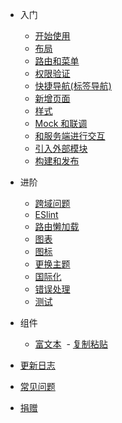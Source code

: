- 入门
  - [开始使用](zh-cn/README.md)
  - [布局](zh-cn/layout.md)
  - [路由和菜单](zh-cn/router-and-nav.md)
  - [权限验证](zh-cn/permission.md)
  - [快捷导航(标签导航)](zh-cn/tags-view.md)
  - [新增页面](zh-cn/new-page.md)
  - [样式](zh-cn/style.md)
  - [Mock 和联调](zh-cn/mock-api.md)
  - [和服务端进行交互](zh-cn/server.md)
  - [引入外部模块](zh-cn/import.md)
  - [构建和发布](zh-cn/deploy.md)

- 进阶
  - [跨域问题](zh-cn/cors.md)
  - [ESlint](zh-cn/eslint.md)
  - [路由懒加载](zh-cn/lazy-loading.md)
  <!-- - [封装组件](zh-cn/components.md) -->
  - [图表](zh-cn/chart.md)
  - [图标](zh-cn/icon.md)
  - [更换主题](zh-cn/theme.md)
  - [国际化](zh-cn/i18n.md )
  - [错误处理](zh-cn/error.md)
  - [测试](zh-cn/test.md ":disabled")

- 组件
  - [富文本](zh-cn/rich-editor)
  - [复制粘贴](zh-cn/clipboard)

- [更新日志](https://github.com/PanJiaChen/vue-element-admin/releases ":ignore")
- [常见问题](zh-cn/faq.md)
- [捐赠](zh-cn/donate.md)
